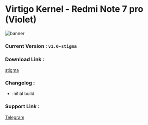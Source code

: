 # Virtigo Kernel - Redmi Note 7 pro (Violet)

![banner](https://camo.githubusercontent.com/0bda374e8d2b9826fc2accbbf12fae621d61adbd45b8e910cf85f721a5171130/68747470733a2f2f692e696d6775722e636f6d2f71556f4c67646c2e6a7067)

### Current Version : ``` v1.0-stigma ```

### Download Link :
 
 [stigma](https://github.com/roku-senpai/vertigo_violet/releases/tag/v1.0-stigma)

### Changelog :

 * initial build

### Support Link :
 [Telegram](https://t.me/ViodedMoment)